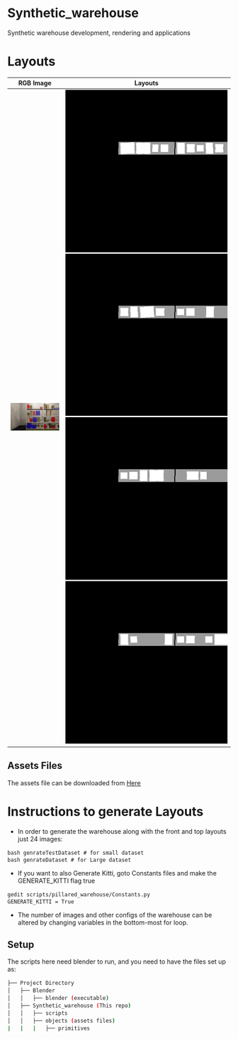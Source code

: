 # Synthetic_warehouse
Synthetic warehouse development, rendering and applications

# Layouts
| RGB Image | Layouts  |
| ------- | --- |
| ![RGB](./readmeAsset/000000.png) | ![RGB](./readmeAsset/top000000_0.png) ![RGB](./readmeAsset/top000000_1.png) ![RGB](./readmeAsset/top000000_2.png) ![RGB](./readmeAsset/top000000_3.png) |

## Assets Files

The assets file can be downloaded from <a href="https://drive.google.com/drive/folders/139RCGB8rS_euDu-1-zSx5acT5NrYqBTW?usp=sharing"> Here </a>

# Instructions to generate Layouts

* In order to generate the warehouse along with the front and top layouts just 24 images:
```
bash genrateTestDataset # for small dataset
bash genrateDataset # for Large dataset
```

* If you want to also Generate Kitti, goto Constants files and make the GENERATE_KITTI flag true
```
gedit scripts/pillared_warehouse/Constants.py
GENERATE_KITTI = True
```

* The number of images and other configs of the warehouse can be altered by changing variables in the bottom-most for loop.

## Setup
The scripts here need blender to run, and you need to have the files set up as:
```bash
├── Project Directory
│   ├── Blender
│   │   ├── blender (executable)
│   ├── Synthetic_warehouse (This repo)
│   │   ├── scripts
│   │   ├── objects (assets files)
|   |   |   ├── primitives
```
